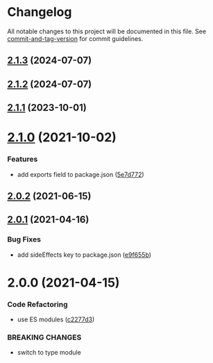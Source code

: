 # Changelog

All notable changes to this project will be documented in this file. See [commit-and-tag-version](https://github.com/absolute-version/commit-and-tag-version) for commit guidelines.

## [2.1.3](https://github.com/dmnsgn/vector-field/compare/v2.1.2...v2.1.3) (2024-07-07)



## [2.1.2](https://github.com/dmnsgn/vector-field/compare/v2.1.1...v2.1.2) (2024-07-07)



## [2.1.1](https://github.com/dmnsgn/vector-field/compare/v2.1.0...v2.1.1) (2023-10-01)



# [2.1.0](https://github.com/dmnsgn/vector-field/compare/v2.0.2...v2.1.0) (2021-10-02)


### Features

* add exports field to package.json ([5e7d772](https://github.com/dmnsgn/vector-field/commit/5e7d7724c48007f8a9ebce0c504972010af0ba6e))



## [2.0.2](https://github.com/dmnsgn/vector-field/compare/v2.0.1...v2.0.2) (2021-06-15)



## [2.0.1](https://github.com/dmnsgn/vector-field/compare/v2.0.0...v2.0.1) (2021-04-16)


### Bug Fixes

* add sideEffects key to package.json ([e9f655b](https://github.com/dmnsgn/vector-field/commit/e9f655be4dc9582e65617c8b14e8d104b4eca55f))



# 2.0.0 (2021-04-15)


### Code Refactoring

* use ES modules ([c2277d3](https://github.com/dmnsgn/vector-field/commit/c2277d3e243750af9482dd3fd075a30c9260e3b8))


### BREAKING CHANGES

* switch to type module
